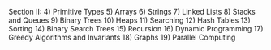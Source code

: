 Section II:
4) Primitive Types
5) Arrays
6) Strings
7) Linked Lists
8) Stacks and Queues
9) Binary Trees
10) Heaps
11) Searching
12) Hash Tables
13) Sorting
14) Binary Search Trees
15) Recursion
16) Dynamic Programming
17) Greedy Algorithms and Invariants
18) Graphs
19) Parallel Computing
